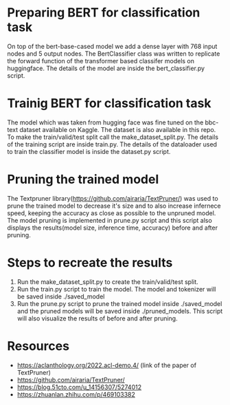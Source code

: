 # Preparing BERT for classification task
On top of the bert-base-cased model we add a dense layer with 768 input nodes and 5 output nodes. The BertClassifier class was written to replicate the forward function of the transformer based classifer models on huggingface. The details of the model are inside the bert_classifier.py script.

# Trainig BERT for classification task
The model which was taken from hugging face was fine tuned on the bbc-text dataset available on Kaggle. The dataset is also available in this repo. To make the train/valid/test split call the make_dataset_split.py. The details of the training script are inside train.py. The details of the dataloader used to train the classifier model is inside the dataset.py script.

# Pruning the trained model
The Textpruner library(https://github.com/airaria/TextPruner/) was used to prune the trained model to decrease it's size and to also increase infernece speed, keeping the accuracy as close as possible to the unpruned model. The model pruning is implemented in prune.py script and this script also displays the results(model size, inference time, accuracy) before and after pruning. 

# Steps to recreate the results
1. Run the make_dataset_split.py to create the train/valid/test split.
2. Run the train.py script to train the model. The model and tokenizer will be saved inside ./saved_model
3. Run the prune.py script to prune the trained model inside ./saved_model and the pruned models will be saved inside ./pruned_models. This script will also visualize the results of before and after pruning.

# Resources 
* https://aclanthology.org/2022.acl-demo.4/ (link of the paper of TextPruner)
* https://github.com/airaria/TextPruner/
* https://blog.51cto.com/u_14156307/5274012
* https://zhuanlan.zhihu.com/p/469103382
